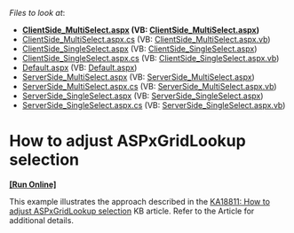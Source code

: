 <!-- default file list -->
*Files to look at*:

* **[ClientSide_MultiSelect.aspx](./CS/ASPxGridLookUpSelection/ClientSide_MultiSelect.aspx) (VB: [ClientSide_MultiSelect.aspx](./VB/ASPxGridLookUpSelection/ClientSide_MultiSelect.aspx))**
* [ClientSide_MultiSelect.aspx.cs](./CS/ASPxGridLookUpSelection/ClientSide_MultiSelect.aspx.cs) (VB: [ClientSide_MultiSelect.aspx.vb](./VB/ASPxGridLookUpSelection/ClientSide_MultiSelect.aspx.vb))
* [ClientSide_SingleSelect.aspx](./CS/ASPxGridLookUpSelection/ClientSide_SingleSelect.aspx) (VB: [ClientSide_SingleSelect.aspx](./VB/ASPxGridLookUpSelection/ClientSide_SingleSelect.aspx))
* [ClientSide_SingleSelect.aspx.cs](./CS/ASPxGridLookUpSelection/ClientSide_SingleSelect.aspx.cs) (VB: [ClientSide_SingleSelect.aspx.vb](./VB/ASPxGridLookUpSelection/ClientSide_SingleSelect.aspx.vb))
* [Default.aspx](./CS/ASPxGridLookUpSelection/Default.aspx) (VB: [Default.aspx](./VB/ASPxGridLookUpSelection/Default.aspx))
* [ServerSide_MultiSelect.aspx](./CS/ASPxGridLookUpSelection/ServerSide_MultiSelect.aspx) (VB: [ServerSide_MultiSelect.aspx](./VB/ASPxGridLookUpSelection/ServerSide_MultiSelect.aspx))
* [ServerSide_MultiSelect.aspx.cs](./CS/ASPxGridLookUpSelection/ServerSide_MultiSelect.aspx.cs) (VB: [ServerSide_MultiSelect.aspx.vb](./VB/ASPxGridLookUpSelection/ServerSide_MultiSelect.aspx.vb))
* [ServerSide_SingleSelect.aspx](./CS/ASPxGridLookUpSelection/ServerSide_SingleSelect.aspx) (VB: [ServerSide_SingleSelect.aspx](./VB/ASPxGridLookUpSelection/ServerSide_SingleSelect.aspx))
* [ServerSide_SingleSelect.aspx.cs](./CS/ASPxGridLookUpSelection/ServerSide_SingleSelect.aspx.cs) (VB: [ServerSide_SingleSelect.aspx.vb](./VB/ASPxGridLookUpSelection/ServerSide_SingleSelect.aspx.vb))
<!-- default file list end -->
# How to adjust ASPxGridLookup selection
<!-- run online -->
**[[Run Online]](https://codecentral.devexpress.com/e4742/)**
<!-- run online end -->


<p>This example illustrates the approach described in the <a href="https://www.devexpress.com/Support/Center/p/KA18811">KA18811: How to adjust ASPxGridLookup selection</a> KB article. Refer to the Article for additional details.</p>

<br/>


